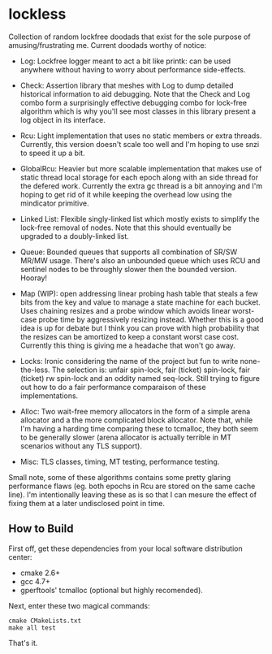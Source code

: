 lockless
========

Collection of random lockfree doodads that exist for the sole purpose of
amusing/frustrating me. Current doodads worthy of notice:

- Log: Lockfree logger meant to act a bit like printk: can be used anywhere
  without having to worry about performance side-effects.

- Check: Assertion library that meshes with Log to dump detailed historical
  information to aid debugging. Note that the Check and Log combo form a
  surprisingly effective debugging combo for lock-free algorithm which is why
  you'll see most classes in this library present a log object in its interface.

- Rcu: Light implementation that uses no static members or extra
  threads. Currently, this version doesn't scale too well and I'm hoping to use
  snzi to speed it up a bit.

- GlobalRcu: Heavier but more scalable implementation that makes use of static
  thread local storage for each epoch along with an side thread for the defered
  work. Currently the extra gc thread is a bit annoying and I'm hoping to get
  rid of it while keeping the overhead low using the mindicator primitive.

- Linked List: Flexible singly-linked list which mostly exists to simplify the
  lock-free removal of nodes. Note that this should eventually be upgraded to a
  doubly-linked list.

- Queue: Bounded queues that supports all combination of SR/SW MR/MW
  usage. There's also an unbounded queue which uses RCU and sentinel nodes to be
  throughly slower then the bounded version. Hooray!

- Map (WIP): open addressing linear probing hash table that steals a few bits
  from the key and value to manage a state machine for each bucket. Uses
  chaining resizes and a probe window which avoids linear worst-case probe time
  by aggressively resizing instead. Whether this is a good idea is up for debate
  but I think you can prove with high probability that the resizes can be
  amortized to keep a constant worst case cost. Currently this thing is giving
  me a headache that won't go away.

- Locks: Ironic considering the name of the project but fun to write
  none-the-less. The selection is: unfair spin-lock, fair (ticket) spin-lock,
  fair (ticket) rw spin-lock and an oddity named seq-lock. Still trying to
  figure out how to do a fair performance comparaison of these implementations.

- Alloc: Two wait-free memory allocators in the form of a simple arena allocator
  and a the more complicated block allocator. Note that, while I'm having a
  harding time comparing these to tcmalloc, they both seem to be generally
  slower (arena allocator is actually terrible in MT scenarios without any TLS
  support).

- Misc: TLS classes, timing, MT testing, performance testing.

Small note, some of these algorithms contains some pretty glaring performance
flaws (eg. both epochs in Rcu are stored on the same cache line). I'm
intentionally leaving these as is so that I can mesure the effect of fixing them
at a later undisclosed point in time.

How to Build
----------

First off, get these dependencies from your local software distribution center:

* cmake 2.6+
* gcc 4.7+
* gperftools' tcmalloc (optional but highly recomended).

Next, enter these two magical commands:

    cmake CMakeLists.txt
    make all test

That's it.

